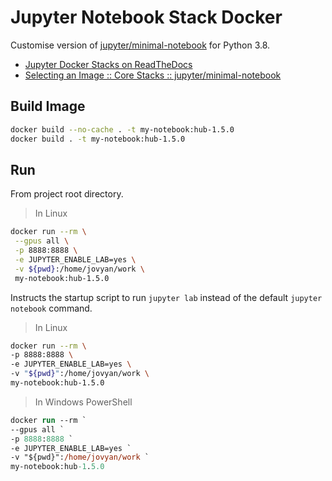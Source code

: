 # Jupyter Notebook Stack Docker

Customise version of [jupyter/minimal-notebook](https://github.com/jupyter/docker-stacks/tree/master/minimal-notebook) for Python 3.8.

- [Jupyter Docker Stacks on ReadTheDocs](https://jupyter-docker-stacks.readthedocs.io/en/latest/index.html)
- [Selecting an Image :: Core Stacks :: jupyter/minimal-notebook](https://jupyter-docker-stacks.readthedocs.io/en/latest/using/selecting.html#jupyter-minimal-notebook)


## Build Image

```sh
docker build --no-cache . -t my-notebook:hub-1.5.0
docker build . -t my-notebook:hub-1.5.0
```

## Run
From project root directory. 

> In Linux
```sh
docker run --rm \
 --gpus all \
 -p 8888:8888 \
 -e JUPYTER_ENABLE_LAB=yes \
 -v ${pwd}:/home/jovyan/work \
 my-notebook:hub-1.5.0
```

Instructs the startup script to run `jupyter lab` instead of the default `jupyter notebook` command.

> In Linux
```sh
docker run --rm \
-p 8888:8888 \
-e JUPYTER_ENABLE_LAB=yes \
-v "${pwd}":/home/jovyan/work \
my-notebook:hub-1.5.0
```

> In Windows PowerShell
```ps
docker run --rm `
--gpus all `
-p 8888:8888 `
-e JUPYTER_ENABLE_LAB=yes `
-v "${pwd}":/home/jovyan/work `
my-notebook:hub-1.5.0
```
